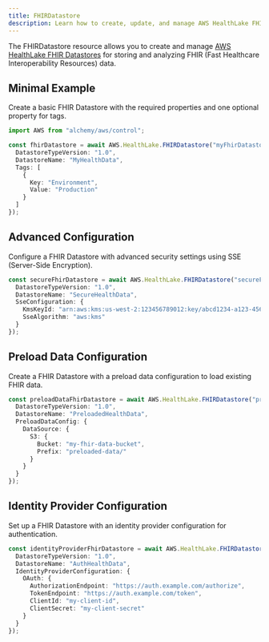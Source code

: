 ```yaml
---
title: FHIRDatastore
description: Learn how to create, update, and manage AWS HealthLake FHIRDatastores using Alchemy Cloud Control.
---
```



The FHIRDatastore resource allows you to create and manage [AWS HealthLake FHIR Datastores](https://docs.aws.amazon.com/healthlake/latest/userguide/) for storing and analyzing FHIR (Fast Healthcare Interoperability Resources) data.

## Minimal Example

Create a basic FHIR Datastore with the required properties and one optional property for tags.

```ts
import AWS from "alchemy/aws/control";

const fhirDatastore = await AWS.HealthLake.FHIRDatastore("myFhirDatastore", {
  DatastoreTypeVersion: "1.0",
  DatastoreName: "MyHealthData",
  Tags: [
    {
      Key: "Environment",
      Value: "Production"
    }
  ]
});
```

## Advanced Configuration

Configure a FHIR Datastore with advanced security settings using SSE (Server-Side Encryption).

```ts
const secureFhirDatastore = await AWS.HealthLake.FHIRDatastore("secureFhirDatastore", {
  DatastoreTypeVersion: "1.0",
  DatastoreName: "SecureHealthData",
  SseConfiguration: {
    KmsKeyId: "arn:aws:kms:us-west-2:123456789012:key/abcd1234-a123-456a-a12b-a123b4cd56ef",
    SseAlgorithm: "aws:kms"
  }
});
```

## Preload Data Configuration

Create a FHIR Datastore with a preload data configuration to load existing FHIR data.

```ts
const preloadDataFhirDatastore = await AWS.HealthLake.FHIRDatastore("preloadDataFhirDatastore", {
  DatastoreTypeVersion: "1.0",
  DatastoreName: "PreloadedHealthData",
  PreloadDataConfig: {
    DataSource: {
      S3: {
        Bucket: "my-fhir-data-bucket",
        Prefix: "preloaded-data/"
      }
    }
  }
});
```

## Identity Provider Configuration

Set up a FHIR Datastore with an identity provider configuration for authentication.

```ts
const identityProviderFhirDatastore = await AWS.HealthLake.FHIRDatastore("identityProviderFhirDatastore", {
  DatastoreTypeVersion: "1.0",
  DatastoreName: "AuthHealthData",
  IdentityProviderConfiguration: {
    OAuth: {
      AuthorizationEndpoint: "https://auth.example.com/authorize",
      TokenEndpoint: "https://auth.example.com/token",
      ClientId: "my-client-id",
      ClientSecret: "my-client-secret"
    }
  }
});
```
